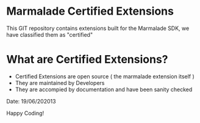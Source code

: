 Marmalade Certified Extensions
==============================

This GIT repository contains extensions built for the Marmalade SDK, we have classified them as "certified"

What are Certified Extensions?
=========

- Certified Extensions are open source ( the marmalade extension itself )
- They are maintained by Developers 
- They are accompied by documentation and have been sanity checked

Date: 19/06/202013

Happy Coding!